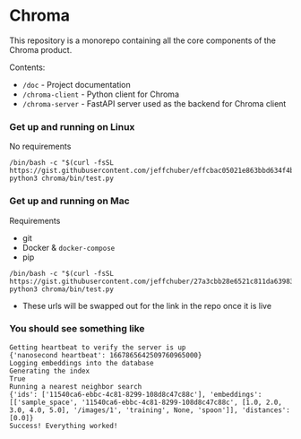 # Chroma

This repository is a monorepo containing all the core components of
the Chroma product.

Contents:

- `/doc` - Project documentation
- `/chroma-client` - Python client for Chroma
- `/chroma-server` - FastAPI server used as the backend for Chroma client



### Get up and running on Linux
No requirements
```
/bin/bash -c "$(curl -fsSL https://gist.githubusercontent.com/jeffchuber/effcbac05021e863bbd634f4b7d0283d/raw/4d38b150809d6ccbc379f88433cadd86c81d32cd/chroma_setup.sh)" 
python3 chroma/bin/test.py
```

### Get up and running on Mac
Requirements
- git
- Docker & `docker-compose`
- pip

```
/bin/bash -c "$(curl -fsSL https://gist.githubusercontent.com/jeffchuber/27a3cbb28e6521c811da6398346cd35f/raw/55c2d82870436431120a9446b47f19b72d88fa31/chroma_setup_mac.sh)" 
python3 chroma/bin/test.py
```

* These urls will be swapped out for the link in the repo once it is live


### You should see something like

```
Getting heartbeat to verify the server is up
{'nanosecond heartbeat': 1667865642509760965000}
Logging embeddings into the database
Generating the index
True
Running a nearest neighbor search
{'ids': ['11540ca6-ebbc-4c81-8299-108d8c47c88c'], 'embeddings': [['sample_space', '11540ca6-ebbc-4c81-8299-108d8c47c88c', [1.0, 2.0, 3.0, 4.0, 5.0], '/images/1', 'training', None, 'spoon']], 'distances': [0.0]}
Success! Everything worked!
```

